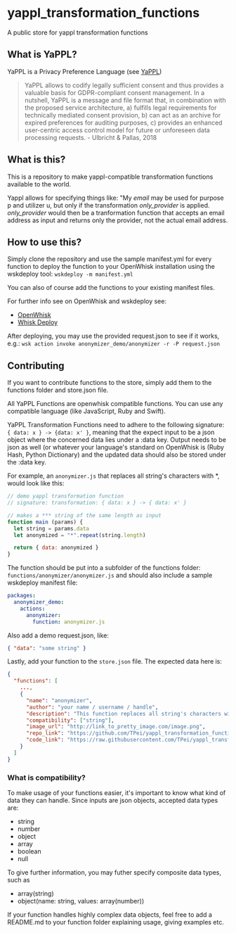 # yappl_transformation_functions

A public store for yappl transformation functions

## What is YaPPL?

YaPPL is a Privacy Preference Language (see
[YaPPL](https://github.com/maroulb/YaPPL))

> YaPPL allows to codify legally sufficient consent and thus provides a
> valuable basis for GDPR-compliant consent management. In a nutshell,
> YaPPL is a message and file format that, in combination with the
> proposed service architecture, a) fulfills legal requirements for
> technically mediated consent provision, b) can act as an archive for
> expired preferences for auditing purposes, c) provides an enhanced
> user-centric access control model for future or unforeseen data
> processing requests. - Ulbricht & Pallas, 2018


## What is this?

This is a repository to make yappl-compatible transformation functions
available to the world.

Yappl allows for specifying things like:
"My *email* may be used for purpose p and utilizer u, but only if the
transformation *only_provider* is applied.
*only_provider* would then be a tranformation function that accepts an
email address as input and returns only the provider, not the actual
email address.

## How to use this?
Simply clone the repository and use the sample manifest.yml for every
function to deploy the function to your OpenWhisk installation using the
wskdeploy tool: `wskdeploy -m manifest.yml`

You can also of course add the functions to your existing manifest
files.

For further info see on OpenWhisk and wskdeploy see:
- [OpenWhisk](https://github.com/apache/incubator-openwhisk)
- [Whisk Deploy](https://github.com/apache/incubator-openwhisk-wskdeploy)

After deploying, you may use the provided request.json to see if it
works, e.g.:
`wsk action invoke anonymizer_demo/anonymizer -r -P request.json`

## Contributing
If you want to contribute functions to the store, simply add them to the
functions folder and store.json file.

All YaPPL Functions are openwhisk compatible functions. You can use any
compatible language (like JavaScript, Ruby and Swift).

YaPPL Transformation Functions need to adhere to the following
signature: `{ data: x } -> {data: x' }`, meaning that the expect input
to be a json object where the concerned data lies under a :data key.
Output needs to be json as well (or whatever your language's standard on
OpenWhisk is (Ruby Hash, Python Dictionary) and the updated data should
also be stored under the :data key.

For example, an `anonymizer.js` that replaces all string's characters
with *, would look like this:
```javascript
// demo yappl transformation function
// signature: transformation: { data: x } -> { data: x' }

// makes a *** string of the same length as input
function main (params) {
  let string = params.data
  let anonymized = "*".repeat(string.length)

  return { data: anonymized }
}
```

The function should be put into a subfolder of the functions folder:
`functions/anonymizer/anonymizer.js` and should also include a sample
wskdeploy manifest file:
```yaml
packages:
  anonymizer_demo:
    actions:
      anonymizer:
        function: anonymizer.js
```

Also add a demo request.json, like:
```json
{ "data": "some string" }
```

Lastly, add your function to the `store.json` file. The expected data
here is:
```json
{
  "functions": [
    ...,
    {
      "name": "anonymizer",
      "author": "your name / username / handle",
      "description": "This function replaces all string's characters with *",
      "compatibility": ["string"],
      "image_url": "http://link_to_pretty_image.com/image.png",
      "repo_link": "https://github.com/TPei/yappl_transformation_functions/tree/master/functions/anonymizer",
      "code_link": "https://raw.githubusercontent.com/TPei/yappl_transformation_functions/master/functions/anonymizer/anonymizer.js"
    }
  ]
}
```

### What is compatibility?
To make usage of your functions easier, it's important to know what kind
of data they can handle. Since inputs are json objects, accepted data
types are:
- string
- number
- object
- array
- boolean
- null

To give further information, you may futher specify composite data
types, such as
- array(string)
- object(name: string, values: array(number))

If your function handles highly complex data objects, feel free to add a
README.md to your function folder explaining usage, giving examples etc.
